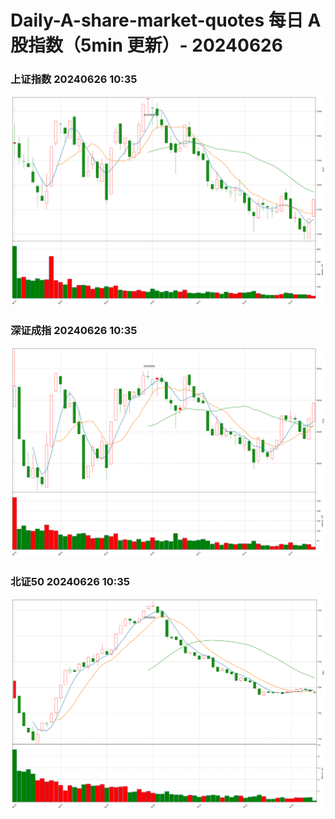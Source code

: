 
# Daily-A-share-market-quotes 每日 A 股指数（5min 更新）- 20240626

### 上证指数 20240626 10:35
![](./fig/2024/6/20240626-sh000001.png)

### 深证成指 20240626 10:35
![](./fig/2024/6/20240626-sz399001.png)

### 北证50 20240626 10:35
![](./fig/2024/6/20240626-bj899050.png)
